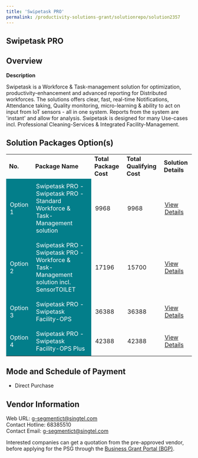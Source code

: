 ```yaml
---
title: 'Swipetask PRO'
permalink: /productivity-solutions-grant/solutionrepo/solution2357
---
```


## Swipetask PRO

## Overview

**Description**

Swipetask is a Workforce & Task-management solution for optimization, productivity-enhancement and advanced reporting for Distributed workforces. The solutions offers clear, fast, real-time Notifications, Attendance taking, Quality monitoring, micro-learning & ability to act on input from IoT sensors - all in one system. Reports from the system are 'instant' and allow for analysis. Swipetask is designed for many Use-cases incl. Professional Cleaning-Services & Integrated Facility-Management. 

## Solution Packages Option(s)

<table>
<tr>
<td><b>No.</b></td>
<td><b>Package Name</b></td>
<td><b>Total Package Cost</b></td>
<td><b>Total Qualifying Cost</b></td>
<td><b>Solution Details</b></td>
</tr>
<tr>
<td style='padding: 10px; background-color: #037E8A; color: #FFFFFF;'>Option 1</td>
<td style='padding: 10px; background-color: #037E8A; color: #FFFFFF;'>Swipetask PRO - Swipetask PRO - Standard Workforce & Task-Management solution</td>
<td style='padding: 10px;'>9968</td>
<td style='padding: 10px;'>9968</td>
<td style='padding: 10px;'><a href='https://www.gobusiness.gov.sg/images/psg/Swipetask_20210229_Desensitised_Annex_3_Part_1.pdf' target='_blank'>View Details</a></td>
</tr>
<tr>
<td style='padding: 10px; background-color: #037E8A; color: #FFFFFF;'>Option 2</td>
<td style='padding: 10px; background-color: #037E8A; color: #FFFFFF;'>Swipetask PRO - Swipetask PRO - Workforce & Task-Management solution incl. SensorTOILET</td>
<td style='padding: 10px;'>17196</td>
<td style='padding: 10px;'>15700</td>
<td style='padding: 10px;'><a href='https://www.gobusiness.gov.sg/images/psg/Swipetask_20210229_Desensitised_Annex_3_Part_2.pdf' target='_blank'>View Details</a></td>
</tr>
<tr>
<td style='padding: 10px; background-color: #037E8A; color: #FFFFFF;'>Option 3</td>
<td style='padding: 10px; background-color: #037E8A; color: #FFFFFF;'>Swipetask PRO - Swipetask Facility-OPS</td>
<td style='padding: 10px;'>36388</td>
<td style='padding: 10px;'>36388</td>
<td style='padding: 10px;'><a href='https://www.gobusiness.gov.sg/images/psg/Swipetask_20210229_Desensitised_Annex_3_Part_3.pdf' target='_blank'>View Details</a></td>
</tr>
<tr>
<td style='padding: 10px; background-color: #037E8A; color: #FFFFFF;'>Option 4</td>
<td style='padding: 10px; background-color: #037E8A; color: #FFFFFF;'>Swipetask PRO - Swipetask Facility-OPS Plus</td>
<td style='padding: 10px;'>42388</td>
<td style='padding: 10px;'>42388</td>
<td style='padding: 10px;'><a href='https://www.gobusiness.gov.sg/images/psg/Swipetask_20210229_Desensitised_Annex_3_Part_4.pdf' target='_blank'>View Details</a></td>
</tr>
</table>

## Mode and Schedule of Payment

 - Direct Purchase

## Vendor Information

 Web URL: g-segmentict@singtel.com <br>Contact Hotline: 68385510 <br>Contact Email: g-segmentict@singtel.com <br>

Interested companies can get a quotation from the pre-approved vendor, before applying for the PSG through the <a href='https://www.businessgrants.gov.sg/' target='_blank' rel='noopener'>Business Grant Portal (BGP)</a>.

<script src="/jquery/resize-tables.js"></script>
